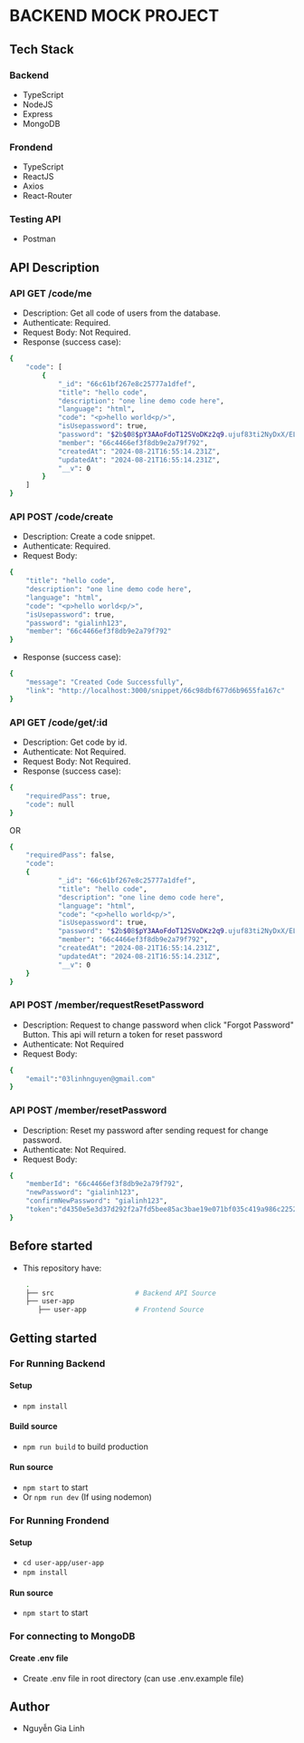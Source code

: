 # BACKEND MOCK PROJECT

## Tech Stack

### Backend

- TypeScript
- NodeJS
- Express
- MongoDB

### Frondend

- TypeScript
- ReactJS
- Axios
- React-Router

### Testing API

- Postman

## API Description

### API GET /code/me

- Description: Get all code of users from the database.
- Authenticate: Required.
- Request Body: Not Required.
- Response (success case):

```bash
{
    "code": [
        {
            "_id": "66c61bf267e8c25777a1dfef",
            "title": "hello code",
            "description": "one line demo code here",
            "language": "html",
            "code": "<p>hello world<p/>",
            "isUsepassword": true,
            "password": "$2b$08$pY3AAoFdoT12SVoDKz2q9.ujuf83ti2NyDxX/ELu/j0G4VJCNS7Yi",
            "member": "66c4466ef3f8db9e2a79f792",
            "createdAt": "2024-08-21T16:55:14.231Z",
            "updatedAt": "2024-08-21T16:55:14.231Z",
            "__v": 0
        }
    ]
}
```

### API POST /code/create

- Description: Create a code snippet.
- Authenticate: Required.
- Request Body:

```bash
{
    "title": "hello code",
    "description": "one line demo code here",
    "language": "html",
    "code": "<p>hello world<p/>",
    "isUsepassword": true,
    "password": "gialinh123",
    "member": "66c4466ef3f8db9e2a79f792"
}
```

- Response (success case):

```bash
{
    "message": "Created Code Successfully",
    "link": "http://localhost:3000/snippet/66c98dbf677d6b9655fa167c"
}
```

### API GET /code/get/:id

- Description: Get code by id.
- Authenticate: Not Required.
- Request Body: Not Required.
- Response (success case):

```bash
{
    "requiredPass": true,
    "code": null
}
```

OR

```bash
{
    "requiredPass": false,
    "code":
    {
            "_id": "66c61bf267e8c25777a1dfef",
            "title": "hello code",
            "description": "one line demo code here",
            "language": "html",
            "code": "<p>hello world<p/>",
            "isUsepassword": true,
            "password": "$2b$08$pY3AAoFdoT12SVoDKz2q9.ujuf83ti2NyDxX/ELu/j0G4VJCNS7Yi",
            "member": "66c4466ef3f8db9e2a79f792",
            "createdAt": "2024-08-21T16:55:14.231Z",
            "updatedAt": "2024-08-21T16:55:14.231Z",
            "__v": 0
    }
}
```

### API POST /member/requestResetPassword

- Description: Request to change password when click "Forgot Password" Button. This api will return a token for reset password
- Authenticate: Not Required
- Request Body:

```bash
{
    "email":"03linhnguyen@gmail.com"
}
```

### API POST /member/resetPassword

- Description: Reset my password after sending request for change password.
- Authenticate: Not Required.
- Request Body:

```bash
{
    "memberId": "66c4466ef3f8db9e2a79f792",
    "newPassword": "gialinh123",
    "confirmNewPassword": "gialinh123",
    "token":"d4350e5e3d37d292f2a7fd5bee85ac3bae19e071bf035c419a986c2252883f0e"
}
```

## Before started

- This repository have:

```bash
    .
    ├── src                    # Backend API Source
    ├── user-app
       ├── user-app            # Frontend Source

```

## Getting started

### For Running Backend

#### Setup

- `npm install`

#### Build source

- `npm run build` to build production

#### Run source

- `npm start` to start
- Or `npm run dev` (If using nodemon)

### For Running Frondend

#### Setup

- `cd user-app/user-app`
- `npm install`

#### Run source

- `npm start` to start

### For connecting to MongoDB

#### Create .env file

- Create .env file in root directory (can use .env.example file)

## Author

- Nguyễn Gia Linh
